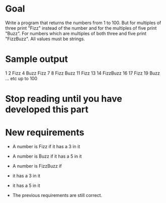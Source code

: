 # Goal

Write a program that returns the numbers from 1 to 100. But for multiples of three print "Fizz" instead of the number and for the multiples of five print "Buzz". For numbers which are multiples of both three and five print "FizzBuzz".
All values must be strings.

# Sample output

1
2
Fizz
4
Buzz
Fizz
7
8
Fizz
Buzz
11
Fizz
13
14
FizzBuzz
16
17
Fizz
19
Buzz
... etc up to 100

# Stop reading until you have developed this part

# New requirements

- A number is Fizz if it has a 3 in it
- A number is Buzz if it has a 5 in it
- A number is FizzBuzz if
- it has a 3 in it
- it has a 5 in it

- The previous requirements are still correct.
